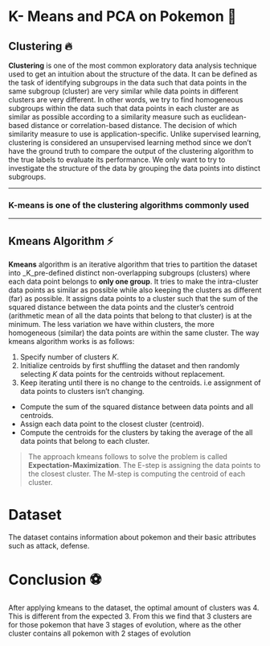 # K- Means and PCA on Pokemon  🎊
## Clustering :fire:
**Clustering** is one of the most common exploratory data analysis technique used to get an intuition about the structure of the data. It can be defined as the task of identifying subgroups in the data such that data points in the same subgroup (cluster) are very similar while data points in different clusters are very different. In other words, we try to find homogeneous subgroups within the data such that data points in each cluster are as similar as possible according to a similarity measure such as euclidean-based distance or correlation-based distance. The decision of which similarity measure to use is application-specific.
Unlike supervised learning, clustering is considered an unsupervised learning method since we don’t have the ground truth to compare the output of the clustering algorithm to the true labels to evaluate its performance. We only want to try to investigate the structure of the data by grouping the data points into distinct subgroups.

---
### K-means is one of the clustering algorithms commonly used 

---

##  Kmeans Algorithm :zap:
**Kmeans** algorithm is an iterative algorithm that tries to partition the dataset into _K_pre-defined distinct non-overlapping subgroups (clusters) where each data point belongs to **only one group**. It tries to make the intra-cluster data points as similar as possible while also keeping the clusters as different (far) as possible. It assigns data points to a cluster such that the sum of the squared distance between the data points and the cluster’s centroid (arithmetic mean of all the data points that belong to that cluster) is at the minimum. The less variation we have within clusters, the more homogeneous (similar) the data points are within the same cluster.
The way kmeans algorithm works is as follows:

1.  Specify number of clusters _K_.
2.  Initialize centroids by first shuffling the dataset and then randomly selecting _K_ data points for the centroids without replacement.
3.  Keep iterating until there is no change to the centroids. i.e assignment of data points to clusters isn’t changing.

-   Compute the sum of the squared distance between data points and all centroids.
-   Assign each data point to the closest cluster (centroid).
-   Compute the centroids for the clusters by taking the average of the all data points that belong to each cluster.

> The approach kmeans follows to solve the problem is called **Expectation-Maximization**. The E-step is assigning the data points to the closest cluster. The M-step is computing the centroid of each cluster.

# Dataset 
The dataset contains information about pokemon and their basic attributes such as attack, defense. 

# Conclusion :soccer:
After applying kmeans to the dataset, the optimal amount of clusters was 4. This is different from the expected 3. From this we find that 3 clusters are for those pokemon that have 3 stages of evolution, where as the other cluster contains all pokemon with 2 stages of evolution 
